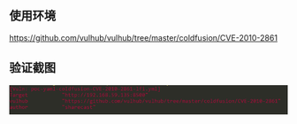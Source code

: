 ## 使用环境

https://github.com/vulhub/vulhub/tree/master/coldfusion/CVE-2010-2861

## 验证截图

![1566371692813](./poc-yaml-coldfusion-CVE-2010-2861-lfi.png)


